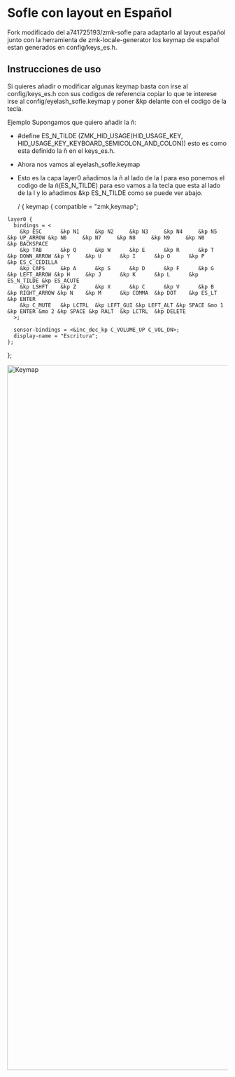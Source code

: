 # Sofle con layout en Español 

Fork modificado del a741725193/zmk-sofle para adaptarlo al layout español junto con la herramienta de zmk-locale-generator los keymap de español estan generados en config/keys_es.h.


## Instrucciones de uso

Si quieres añadir o modificar algunas keymap basta con irse al config/keys_es.h con sus codigos de referencia copiar lo que te interese irse al config/eyelash_sofle.keymap y poner &kp delante con el codigo de la tecla.

Ejemplo
Supongamos que quiero añadir la ñ:
   - #define ES_N_TILDE (ZMK_HID_USAGE(HID_USAGE_KEY, HID_USAGE_KEY_KEYBOARD_SEMICOLON_AND_COLON)) esto es como esta definido la ñ en el keys_es.h.
   - Ahora nos vamos al eyelash_sofle.keymap

   - Esto es la capa layer0 añadimos la ñ al lado de la l para eso ponemos el codigo de la ñ(ES_N_TILDE) para eso vamos a la tecla que esta al lado de la l y lo añadimos &kp ES_N_TILDE como se puede ver abajo.

     / {
  keymap {
    compatible = "zmk,keymap";

    layer0 {
      bindings = <
        &kp ESC      &kp N1     &kp N2     &kp N3     &kp N4     &kp N5     &kp UP_ARROW &kp N6     &kp N7     &kp N8     &kp N9     &kp N0     &kp BACKSPACE
        &kp TAB      &kp Q      &kp W      &kp E      &kp R      &kp T      &kp DOWN_ARROW &kp Y     &kp U      &kp I      &kp O      &kp P      &kp ES_C_CEDILLA
        &kp CAPS     &kp A      &kp S      &kp D      &kp F      &kp G      &kp LEFT_ARROW &kp H     &kp J      &kp K      &kp L      &kp ES_N_TILDE &kp ES_ACUTE
        &kp LSHFT    &kp Z      &kp X      &kp C      &kp V      &kp B      &kp RIGHT_ARROW &kp N    &kp M      &kp COMMA  &kp DOT    &kp ES_LT  &kp ENTER
        &kp C_MUTE   &kp LCTRL  &kp LEFT_GUI &kp LEFT_ALT &kp SPACE &mo 1   &kp ENTER &mo 2 &kp SPACE &kp RALT  &kp LCTRL  &kp DELETE
      >;

      sensor-bindings = <&inc_dec_kp C_VOLUME_UP C_VOL_DN>;
      display-name = "Escritura";
    };
  };
  
<img width="984" height="1608" alt="Keymap" src="https://github.com/user-attachments/assets/f7e01917-2528-4f53-a266-4ac982789071" />
